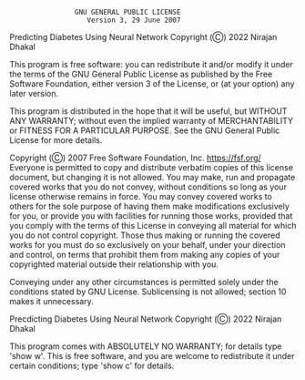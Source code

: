                     GNU GENERAL PUBLIC LICENSE
                       Version 3, 29 June 2007

Predicting Diabetes Using Neural Network Copyright (Ⓒ) 2022  Nirajan Dhakal

This program is free software: you can redistribute it and/or modify
it under the terms of the GNU General Public License as published by
the Free Software Foundation, either version 3 of the License, or
(at your option) any later version.

This program is distributed in the hope that it will be useful,
but WITHOUT ANY WARRANTY; without even the implied warranty of
MERCHANTABILITY or FITNESS FOR A PARTICULAR PURPOSE.  See the
GNU General Public License for more details.

 
 Copyright (Ⓒ) 2007 Free Software Foundation, Inc. <https://fsf.org/>
 Everyone is permitted to copy and distribute verbatim copies
 of this license document, but changing it is not allowed.
  You may make, run and propagate covered works that you do not
convey, without conditions so long as your license otherwise remains
in force.  You may convey covered works to others for the sole purpose
of having them make modifications exclusively for you, or provide you
with facilities for running those works, provided that you comply with
the terms of this License in conveying all material for which you do
not control copyright.  Those thus making or running the covered works
for you must do so exclusively on your behalf, under your direction
and control, on terms that prohibit them from making any copies of
your copyrighted material outside their relationship with you.

  Conveying under any other circumstances is permitted solely under
the conditions stated by GNU License.  Sublicensing is not allowed; section 10
makes it unnecessary.



Precdicting Diabetes Using Neural Network Copyright (Ⓒ) 2022  Nirajan Dhakal
    
This program comes with ABSOLUTELY NO WARRANTY; for details type 'show w'. 
This is free software, and you are welcome to redistribute it
under certain conditions; type 'show c' for details.
